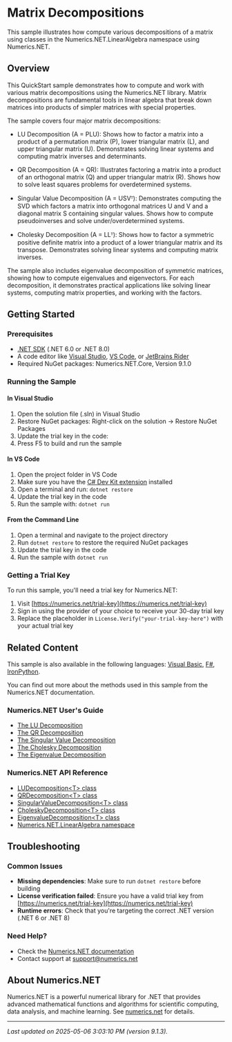 # Matrix Decompositions

This sample illustrates how compute various decompositions of a matrix using classes in the Numerics.NET.LinearAlgebra namespace using Numerics.NET.

## Overview

This QuickStart sample demonstrates how to compute and work with various matrix decompositions using the 
Numerics.NET library. Matrix decompositions are fundamental tools in linear algebra that break down
matrices into products of simpler matrices with special properties.

The sample covers four major matrix decompositions:

- LU Decomposition (A = PLU): Shows how to factor a matrix into a product of a permutation matrix
  (P), lower triangular matrix (L), and upper triangular matrix (U). Demonstrates solving linear
  systems and computing matrix inverses and determinants.

- QR Decomposition (A = QR): Illustrates factoring a matrix into a product of an orthogonal matrix
  (Q) and upper triangular matrix (R). Shows how to solve least squares problems for
  overdetermined systems.

- Singular Value Decomposition (A = USVᵀ): Demonstrates computing the SVD which factors a matrix
  into orthogonal matrices U and V and a diagonal matrix S containing singular values. Shows how
  to compute pseudoinverses and solve under/overdetermined systems.

- Cholesky Decomposition (A = LLᵀ): Shows how to factor a symmetric positive definite matrix into
  a product of a lower triangular matrix and its transpose. Demonstrates solving linear systems
  and computing matrix inverses.

The sample also includes eigenvalue decomposition of symmetric matrices, showing how to compute
eigenvalues and eigenvectors. For each decomposition, it demonstrates practical applications like
solving linear systems, computing matrix properties, and working with the factors.


## Getting Started

### Prerequisites

- [.NET SDK](https://dotnet.microsoft.com/download) (.NET 6.0 or .NET 8.0)
- A code editor like [Visual Studio](https://visualstudio.microsoft.com/), [VS Code](https://code.visualstudio.com/), or [JetBrains Rider](https://www.jetbrains.com/rider/)
- Required NuGet packages: Numerics.NET.Core, Version 9.1.0

### Running the Sample

#### In Visual Studio
1. Open the solution file (.sln) in Visual Studio
2. Restore NuGet packages: Right-click on the solution → Restore NuGet Packages
3. Update the trial key in the code:
4. Press F5 to build and run the sample

#### In VS Code

1. Open the project folder in VS Code
2. Make sure you have the [C# Dev Kit extension](https://marketplace.visualstudio.com/items?itemName=ms-dotnettools.csdevkit) installed
3. Open a terminal and run: `dotnet restore`
4. Update the trial key in the code 
5. Run the sample with: `dotnet run`

#### From the Command Line

1. Open a terminal and navigate to the project directory
2. Run `dotnet restore` to restore the required NuGet packages
3. Update the trial key in the code
4. Run the sample with `dotnet run`

### Getting a Trial Key

To run this sample, you'll need a trial key for Numerics.NET:

1. Visit [https://numerics.net/trial-key](https://numerics.net/trial-key)
2. Sign in using the provider of your choice to receive your 30-day trial key
3. Replace the placeholder in `License.Verify("your-trial-key-here")` with your actual trial key

## Related Content

This sample is also available in the following languages: 
[Visual Basic](https://github.com/NumericsDotNet/quickstart-visualbasic/tree/net8.0/linear-algebra/matrices/matrix-decompositions), [F#](https://github.com/NumericsDotNet/quickstart-fsharp/tree/net8.0/linear-algebra/matrices/matrix-decompositions), [IronPython](https://github.com/NumericsDotNet/quickstart-ironpython/tree/net8.0/linear-algebra/matrices/matrix-decompositions).

You can find out more about the methods used in this sample from the Numerics.NET documentation.

### Numerics.NET User's Guide

- [The LU Decomposition](https://numerics.net/documentation/latest/vector-and-matrix/matrix-decompositions/lu-decomposition)
- [The QR Decomposition](https://numerics.net/documentation/latest/vector-and-matrix/matrix-decompositions/qr-decomposition)
- [The Singular Value Decomposition](https://numerics.net/documentation/latest/vector-and-matrix/matrix-decompositions/singular-value-decomposition)
- [The Cholesky Decomposition](https://numerics.net/documentation/latest/vector-and-matrix/matrix-decompositions/cholesky-decomposition)
- [The Eigenvalue Decomposition](https://numerics.net/documentation/latest/vector-and-matrix/matrix-decompositions/eigenvalue-decomposition)

### Numerics.NET API Reference

- [LUDecomposition&lt;T&gt; class](https://numerics.net/documentation/latest/reference/numerics.net.linearalgebra.ludecomposition-1)
- [QRDecomposition&lt;T&gt; class](https://numerics.net/documentation/latest/reference/numerics.net.linearalgebra.qrdecomposition-1)
- [SingularValueDecomposition&lt;T&gt; class](https://numerics.net/documentation/latest/reference/numerics.net.linearalgebra.singularvaluedecomposition-1)
- [CholeskyDecomposition&lt;T&gt; class](https://numerics.net/documentation/latest/reference/numerics.net.linearalgebra.choleskydecomposition-1)
- [EigenvalueDecomposition&lt;T&gt; class](https://numerics.net/documentation/latest/reference/numerics.net.linearalgebra.eigenvaluedecomposition-1)
- [Numerics.NET.LinearAlgebra namespace](https://numerics.net/documentation/latest/reference/numerics.net.linearalgebra)


## Troubleshooting

### Common Issues

- **Missing dependencies**: Make sure to run `dotnet restore` before building
- **License verification failed**: Ensure you have a valid trial key from [https://numerics.net/trial-key](https://numerics.net/trial-key)
- **Runtime errors**: Check that you're targeting the correct .NET version (.NET 6 or .NET 8)

### Need Help?

- Check the [Numerics.NET documentation](https://numerics.net/documentation/)
- Contact support at [support@numerics.net](mailto:support@numerics.net?subject=MatrixDecompositions%20QuickStart%20Sample%20%28C%23%29)

## About Numerics.NET

Numerics.NET is a powerful numerical library for .NET that provides advanced mathematical 
functions and algorithms for scientific computing, data analysis, and machine learning.
See [numerics.net](https://numerics.net) for details.

---

_Last updated on 2025-05-06 3:03:10 PM (version 9.1.3)._
